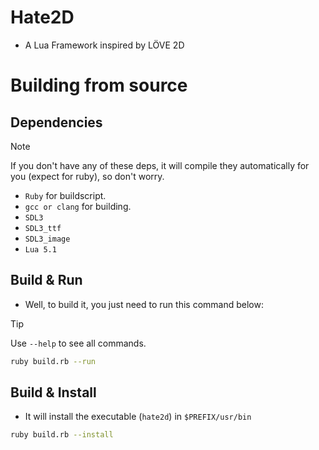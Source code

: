 # Hate2D
- A Lua Framework inspired by LÖVE 2D

# Building from source

## Dependencies
> [!NOTE]
> If you don't have any of these deps, it will compile they automatically for you (expect for ruby), so don't worry.

- `Ruby` for buildscript.
- `gcc or clang` for building.
- `SDL3`
- `SDL3_ttf`
- `SDL3_image`
- `Lua 5.1`

## Build & Run
- Well, to build it, you just need to run this command below:

> [!TIP]
> Use `--help` to see all commands.

```bash
ruby build.rb --run
```

## Build & Install
- It will install the executable (`hate2d`) in `$PREFIX/usr/bin`
```bash
ruby build.rb --install
```
